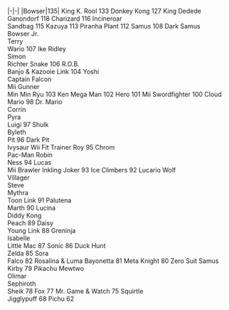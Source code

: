 |-|-|
|Bowser|135|
King K. Rool	133
Donkey Kong	127
King Dedede	
Ganondorf	118
Charizard	116
Incineroar	
Sandbag	115
Kazuya	113
Piranha Plant	112
Samus	108
Dark Samus	
Bowser Jr.	
Terry	
Wario	107
Ike	
Ridley	
Simon	
Richter	
Snake	106
R.O.B.	
Banjo & Kazooie	
Link	104
Yoshi	
Captain Falcon	
Mii Gunner	
Min Min	
Ryu	103
Ken	
Mega Man	102
Hero	101
Mii Swordfighter	100
Cloud	
Mario	98
Dr. Mario	
Corrin	
Pyra	
Luigi	97
Shulk	
Byleth	
Pit	96
Dark Pit	
Ivysaur	
Wii Fit Trainer	
Roy	95
Chrom	
Pac-Man	
Robin	
Ness	94
Lucas	
Mii Brawler	
Inkling	
Joker	93
Ice Climbers	92
Lucario	
Wolf	
Villager	
Steve	
Mythra	
Toon Link	91
Palutena	
Marth	90
Lucina	
Diddy Kong	
Peach	89
Daisy	
Young Link	88
Greninja	
Isabelle	
Little Mac	87
Sonic	86
Duck Hunt	
Zelda	85
Sora	
Falco	82
Rosalina & Luma	
Bayonetta	81
Meta Knight	80
Zero Suit Samus	
Kirby	79
Pikachu	
Mewtwo	
Olimar	
Sephiroth	
Sheik	78
Fox	77
Mr. Game & Watch	75
Squirtle	
Jigglypuff	68
Pichu	62